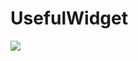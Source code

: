 <!DOCTYPE html>
<html lang="en">
  <head>
    <meta charset="UTF-8">
    <meta name="viewport" content="width=device-width, initial-scale=1.0"> 
    
  </head>

  <body>
    <h1>UsefulWidget</h1>
    <picture>
      <img src="https://github.com/user-attachments/assets/1f76f33e-2182-4b1e-8b65-7112ca374f64"  style="width:auto;">
    </picture>
    
  </body>


</html>
